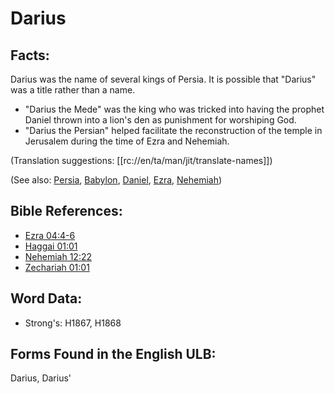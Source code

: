 # Darius

## Facts:

Darius was the name of several kings of Persia. It is possible that "Darius" was a title rather than a name.

* "Darius the Mede" was the king who was tricked into having the prophet Daniel thrown into a lion's den as punishment for worshiping God.
* "Darius the Persian" helped facilitate the reconstruction of the temple in Jerusalem during the time of Ezra and Nehemiah.

(Translation suggestions: [[rc://en/ta/man/jit/translate-names]])

(See also: [Persia](../names/persia.md), [Babylon](../names/babylon.md), [Daniel](../names/daniel.md), [Ezra](../names/ezra.md), [Nehemiah](../names/nehemiah.md))

## Bible References:

* [Ezra 04:4-6](rc://en/tn/help/ezr/04/04)
* [Haggai 01:01](rc://en/tn/help/hag/01/01)
* [Nehemiah 12:22](rc://en/tn/help/neh/12/22)
* [Zechariah 01:01](rc://en/tn/help/zec/01/01)

## Word Data:

* Strong's: H1867, H1868

## Forms Found in the English ULB:

Darius, Darius'

